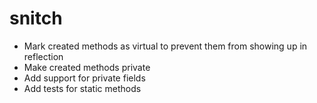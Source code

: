 snitch
======

- Mark created methods as virtual to prevent them from showing up in reflection
- Make created methods private
- Add support for private fields
- Add tests for static methods


